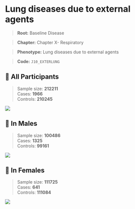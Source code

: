 # Lung diseases due to external agents

> **Root:** Baseline Disease  

> **Chapter:** Chapter X- Respiratory  

> **Phenotype:** Lung diseases due to external agents  

> **Code:** `J10_EXTERLUNG`

## 🧪 All Participants  
> Sample size: **212211**  
> Cases: **1966**  
> Controls: **210245**
<img src="/Disease/Figures/ALL/Incidence/J10_EXTERLUNG.png"/>
<CsvTable src="/public/Disease/Data/ALL/Incidence/COX_J10_EXTERLUNG.csv" label="🔍 View full results" />

## 👨 In Males  
> Sample size: **100486**  
> Cases: **1325**  
> Controls: **99161**
<img src="/Disease/Figures/Male/Incidence/J10_EXTERLUNG.png"/>
<CsvTable src="/public/Disease/Data/Male/Incidence/COX_J10_EXTERLUNG.csv" label="🔍 View full results" />

## 👩 In Females  
> Sample size: **111725**  
> Cases: **641**  
> Controls: **111084**
<img src="/Disease/Figures/Female/Incidence/J10_EXTERLUNG.png"/>
<CsvTable src="/public/Disease/Data/Female/Incidence/COX_J10_EXTERLUNG.csv" label="🔍 View full results" />
